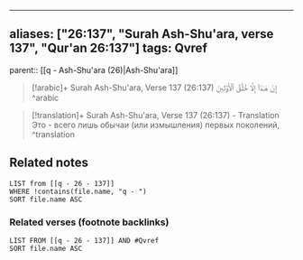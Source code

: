 
---
aliases: ["26:137", "Surah Ash-Shu'ara, verse 137", "Qur'an 26:137"]
tags: Qvref
---

parent:: [[q - Ash-Shu'ara (26)|Ash-Shu'ara]]

> [!arabic]+ Surah Ash-Shu'ara, Verse 137 (26:137)
> <span class="quran-arabic">إِنْ هَـٰذَآ إِلَّا خُلُقُ ٱلْأَوَّلِينَ</span>
^arabic

> [!translation]+ Surah Ash-Shu'ara, Verse 137 (26:137) - Translation
> Это - всего лишь обычаи (или измышления) первых поколений,
^translation



## Related notes
```dataview
LIST from [[q - 26 - 137]]
WHERE !contains(file.name, "q - ")
SORT file.name ASC
```

### Related verses (footnote backlinks)
```dataview
LIST FROM [[q - 26 - 137]] AND #Qvref
SORT file.name ASC
```

